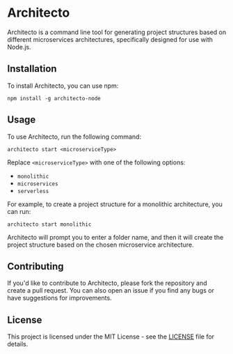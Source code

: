 # Architecto

Architecto is a command line tool for generating project structures based on different microservices architectures, specifically designed for use with Node.js.

## Installation

To install Architecto, you can use npm:

`npm install -g architecto-node`

## Usage

To use Architecto, run the following command:

`architecto start <microserviceType>`


Replace `<microserviceType>` with one of the following options:
- `monolithic`
- `microservices`
- `serverless`

For example, to create a project structure for a monolithic architecture, you can run:

`architecto start monolithic`


Architecto will prompt you to enter a folder name, and then it will create the project structure based on the chosen microservice architecture.

## Contributing

If you'd like to contribute to Architecto, please fork the repository and create a pull request. You can also open an issue if you find any bugs or have suggestions for improvements.

## License

This project is licensed under the MIT License - see the [LICENSE](LICENSE) file for details.

